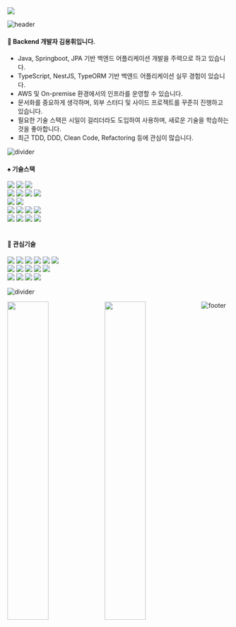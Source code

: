 
<img src="https://hits.seeyoufarm.com/api/count/incr/badge.svg?url=https%3A%2F%2Fgithub.com%2Fyh0921k&count_bg=%23C471E3&title_bg=%23555555&icon=github.svg&icon_color=%23E7E7E7&title=방문&edge_flat=false" />

![header](https://capsule-render.vercel.app/api?type=rect&height=3&color=000000)
<br />
<h4>🥇 Backend 개발자 김용휘입니다.</h4>

+ Java, Springboot, JPA 기반 백엔드 어플리케이션 개발을 주력으로 하고 있습니다.
+ TypeScript, NestJS, TypeORM 기반 백엔드 어플리케이션 실무 경험이 있습니다.
+ AWS 및 On-premise 환경에서의 인프라를 운영할 수 있습니다.
+ 문서화를 중요하게 생각하며, 외부 스터디 및 사이드 프로젝트를 꾸준히 진행하고 있습니다.
+ 필요한 기술 스택은 시일이 걸리더라도 도입하여 사용하며, 새로운 기술을 학습하는 것을 좋아합니다.
+ 최근 TDD, DDD, Clean Code, Refactoring 등에 관심이 많습니다.

![divider](https://capsule-render.vercel.app/api?type=rect&height=3&color=DCD3D3) <br />

<span>
  <h4>♠️ 기술스택</h3>
  <div>
    <img src="https://img.shields.io/badge/Java-007396?style=plastic&logo=Java&logoColor=white" />
    <img src="https://img.shields.io/badge/SpringBoot-6DB33F?style=plastic&logo=SpringBoot&logoColor=white" />
    <img src="https://img.shields.io/badge/JPA-20336B?style=plastic&logo=JPA&logoColor=white" />
  </div>
  <div>
    <img src="https://img.shields.io/badge/JavaScript-F7DF1E?style=plastic&logo=JavaScript&logoColor=white" />
    <img src="https://img.shields.io/badge/TypeScript-3178C6?style=plastic&logo=TypeScript&logoColor=white" />
    <img src="https://img.shields.io/badge/NestJS-E0234E?style=plastic&logo=NestJS&logoColor=white" />
    <img src="https://img.shields.io/badge/TypeORM-262627?style=plastic&logo=TypeORM&logoColor=white" />
  </div>
  <div>
    <img src="https://img.shields.io/badge/MariaDB-003545?style=plastic&logo=MariaDB&logoColor=white" />
    <img src="https://img.shields.io/badge/MySQL-4479A1?style=plastic&logo=MySQL&logoColor=white" />
  </div>
  <div>
    <img src="https://img.shields.io/badge/AWS-232F3E?style=plastic&logo=Amazon AWS&logoColor=white" />
    <img src="https://img.shields.io/badge/Linux-FCC624?style=plastic&logo=Linux&logoColor=white" />
    <img src="https://img.shields.io/badge/Ubuntu-E95420?style=plastic&logo=Ubuntu&logoColor=white" />
    <img src="https://img.shields.io/badge/CentOS-262577?style=plastic&logo=CentOS&logoColor=white" />
  </div>
  <div>
    <img src="https://img.shields.io/badge/Notion-000000?style=plastic&logo=Notion&logoColor=white" />
    <img src="https://img.shields.io/badge/Git-F05032?style=plastic&logo=Git&logoColor=white" />
    <img src="https://img.shields.io/badge/Github-181717?style=plastic&logo=Github&logoColor=white" />
    <img src="https://img.shields.io/badge/Python-3776AB?style=plastic&logo=Python&logoColor=white" />
  </div>
</span>
<br />
<span>
  <h4> 💙 관심기술</h4>
  <div>
    <img src="https://img.shields.io/badge/Kotlin-7F52FF?style=plastic&logo=Kotlin&logoColor=white" />
    <img src="https://img.shields.io/badge/Swift-FA7343?style=plastic&logo=Swift&logoColor=white" />
    <img src="https://img.shields.io/badge/Dart-0175C2?style=plastic&logo=Dart&logoColor=white" />
    <img src="https://img.shields.io/badge/Android-3DDC84?style=plastic&logo=Android&logoColor=white" />
    <img src="https://img.shields.io/badge/IOS-000000?style=plastic&logo=IOS&logoColor=white" />
    <img src="https://img.shields.io/badge/Flutter-02569B?style=plastic&logo=Flutter&logoColor=white" />
    </div>
  <div>
    <img src="https://img.shields.io/badge/NGINX-009639?style=plastic&logo=NGINX&logoColor=white" />
    <img src="https://img.shields.io/badge/Jenkins-D24939?style=plastic&logo=Jenkins&logoColor=white" />
    <img src="https://img.shields.io/badge/CircleCI-343434?style=plastic&logo=CircleCI&logoColor=white" />
    <img src="https://img.shields.io/badge/Docker-2496ED?style=plastic&logo=Docker&logoColor=white" />
    <img src="https://img.shields.io/badge/Kubernetes-326CE5?style=plastic&logo=Kubernetes&logoColor=white" />
  </div>
  <div>
    <img src="https://img.shields.io/badge/React-61DAFB?style=plastic&logo=React&logoColor=white" />
    <img src="https://img.shields.io/badge/ElasticSearch-005571?style=plastic&logo=ElasticSearch&logoColor=white" />
    <img src="https://img.shields.io/badge/LogStash-005571?style=plastic&logo=LogStash&logoColor=white" />
    <img src="https://img.shields.io/badge/Kibana-005571?style=plastic&logo=Kibana&logoColor=white" />
  </div>
</span>

![divider](https://capsule-render.vercel.app/api?type=rect&height=3&color=DCD3D3) <br />

<img src="https://github-readme-stats.vercel.app/api?username=yh0921k&count_private=true&theme=dracula" align="left" style="width: 43%" />
<img src="https://github-readme-stats.vercel.app/api/top-langs/?username=yh0921k&layout=compact&theme=dracula&langs_count=4" align="left" style="width: 43%" />

![footer](https://capsule-render.vercel.app/api?type=rect&height=3&color=000000)


<!-- 
[![Hits](https://hits.seeyoufarm.com/api/count/incr/badge.svg?url=https%3A%2F%2Fgithub.com%2Fyh0921k&count_bg=%23C471E3&title_bg=%23555555&icon=&icon_color=%23E7E7E7&title=hits&edge_flat=false)](https://hits.seeyoufarm.com)
---
[![Yonghwi's GitHub stats](https://github-readme-stats.vercel.app/api?username=yh0921k&count_private=true&theme=dracula&hide=issues,contribs)](https://github.com/anuraghazra/github-readme-stats)
[![Top Langs](https://github-readme-stats.vercel.app/api/top-langs/?username=yh0921k&layout=compact&theme=dracula&langs_count=4)](https://github.com/anuraghazra/github-readme-stats)
---

-->
<!-- ### Hi there 👋 -->

<!--
**yh0921k/yh0921k** is a ✨ _special_ ✨ repository because its `README.md` (this file) appears on your GitHub profile.

Here are some ideas to get you started:

- 🔭 I’m currently working on ...
- 🌱 I’m currently learning ...
- 👯 I’m looking to collaborate on ...
- 🤔 I’m looking for help with ...
- 💬 Ask me about ...
- 📫 How to reach me: ...
- 😄 Pronouns: ...
- ⚡ Fun fact: ...
-->
